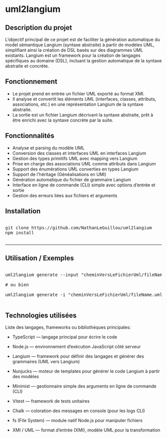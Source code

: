 # **uml2langium**

## Description du projet


L’objectif principal de ce projet est de faciliter la génération automatique du model sémantique Langium (syntaxe abstraite) à partir de modèles UML, simplifiant ainsi la création de DSL basés sur des diagrammes UML existants.
Langium est un framework pour la création de langages spécifiques au domaine (DSL), incluant la gestion automatique de la syntaxe abstraite et concrète.

## Fonctionnement

- Le projet prend en entrée un fichier UML exporté au format XMI.
- Il analyse et convertit les éléments UML (interfaces, classes, attributs, associations, etc.) en une représentation Langium de la syntaxe abstraite.
- La sortie est un fichier Langium décrivant la syntaxe abstraite, prêt à être enrichi avec la syntaxe concrète par la suite.

## Fonctionnalités

- Analyse et parsing du modèle UML  
- Conversion des classes et interfaces UML en interfaces Langium  
- Gestion des types primitifs UML avec mapping vers Langium  
- Prise en charge des associations UML comme attributs dans Langium  
- Support des énumérations UML converties en types Langium
- Support de l'héritage (Généalisations en UMl)
- Génération automatique du fichier de grammaire Langium  
- Interface en ligne de commande (CLI) simple avec options d’entrée et sortie  
- Gestion des erreurs liées aux fichiers et arguments

## Installation

<pre> 
git clone https://github.com/NathanLeGuillou/uml2langium
npm install
  
</pre>
---

## **Utilisation / Exemples**

<pre> 
uml2langium generate --input "cheminVersLeFichierUml/fileName.uml" --output "cheminVersLEndroitOuSeraStoquéLeFichierLangium/fileName.langium"

# ou bien

uml2langium generate -i "cheminVersLeFichierUml/fileName.uml" -o "cheminVersLEndroitOuSeraStoquéLeFichierLangium/fileName.langium"
  
</pre> 

## **Technologies utilisées**
Liste des langages, frameworks ou bibliothèques principales:

- TypeScript — langage principal pour écrire le code

- Node.js — environnement d’exécution JavaScript côté serveur

- Langium — framework pour définir des langages et générer des grammaires (UML vers Langium)

- Nunjucks — moteur de templates pour générer le code Langium à partir des modèles

- Minimist — gestionnaire simple des arguments en ligne de commande (CLI)

- Vitest — framework de tests unitaires

- Chalk — coloration des messages en console (pour les logs CLI)

- fs (File System) — module natif Node.js pour manipuler fichiers

- XMI / UML — format d’entrée (XMI), modèle UML pour la transformation 